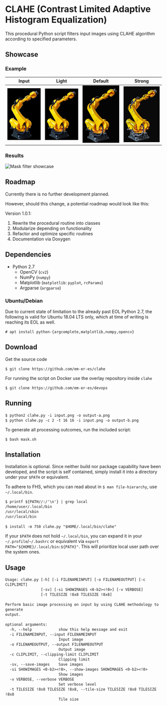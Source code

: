 # CLAHE (Contrast Limited Adaptive Histogram Equalization)

This procedural Python script filters input images using CLAHE algorithm according to specified parameters.

## Showcase

### Example

| Input | Light | Default | Strong |
|:-----:|:-----:|:-------:|:------:|
| ![Input](readme-input.jpg) | ![Light](readme-clahe-light.jpg) | ![Default](readme-clahe-default.jpg) | ![Strong](readme-clahe-strong.jpg) |

### Results

![Mask filter showcase](showcase.jpg)

## Roadmap

Currently there is no further development planned.

However, should this change, a potential roadmap would look like this:

Version 1.0.1:

1. Rewrite the procedural routine into classes
2. Modularize depending on functionality
3. Refactor and optimize specific routines
4. Documentation via Doxygen

## Dependencies

* Python 2.7
  - OpenCV (`cv2`)
  - NumPy (`numpy`)
  - Matplotlib (`matplotlib`: `pyplot`, `rcParams`)
  - Argparse (`argparse`)

### Ubuntu/Debian

Due to current state of limitation to the already past EOL Python 2.7, the following is valid for Ubuntu 18.04 LTS only, which at time of writing is reaching its EOL as well.

```
# apt install python-{argcomplete,matplotlib,numpy,opencv}
```

## Download

Get the source code

```
$ git clone https://github.com/em-er-es/clahe
```

For running the script on Docker use the overlay repository inside `clahe`

```
$ git clone https://github.com/em-er-es/devops
```

## Running

```
$ python2 clahe.py -i input.png -o output-a.png
$ python clahe.py -c 2 -t 16 16 -i input.png -o output-b.png
```

To generate all processing outcomes, run the included script:

```
$ bash mask.sh
```

## Installation

Installation is optional. Since neither build nor package capability have been developed, and the script is self contained, simply install it into a directory under your `$PATH` or equivalent.

To adhere to FHS, which you can read about in `$ man file-hierarchy`, use `~/.local/bin`.

```
$ printf ${PATH//:/'\n'} | grep local
/home/user/.local/bin
/usr/local/sbin
/usr/local/bin

$ install -m 750 clahe.py "$HOME/.local/bin/clahe"
```

If your `$PATH` does not hold `~/.local/bin`, you can expand it in your `~/.profile`/`~/.bashrc` or equivalent via `export PATH="${HOME}/.local/bin:${PATH}"`. This will prioritize local user path over the system ones.

## Usage

```
Usage: clahe.py [-h] [-i FILENAMEINPUT] [-o FILENAMEOUTPUT] [-c CLIPLIMIT]
                [-sv] [-si SHOWIMAGES <0-b2><!0>] [-v VERBOSE]
                [-t TILESIZE !8x8 TILESIZE !8x8]

Perform basic image processing on input by using CLAHE methodology to generate
output.

optional arguments:
  -h, --help            show this help message and exit
  -i FILENAMEINPUT, --input FILENAMEINPUT
                        Input image
  -o FILENAMEOUTPUT, --output FILENAMEOUTPUT
                        Output image
  -c CLIPLIMIT, --clipping-limit CLIPLIMIT
                        Clipping limit
  -sv, --save-images    Save images
  -si SHOWIMAGES <0-b2><!0>, --show-images SHOWIMAGES <0-b2><!0>
                        Show images
  -v VERBOSE, --verbose VERBOSE
                        Set verbose level
  -t TILESIZE !8x8 TILESIZE !8x8, --tile-size TILESIZE !8x8 TILESIZE !8x8
                        Tile size
```
